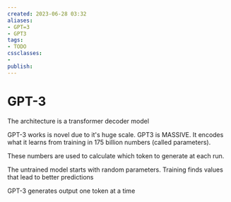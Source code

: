 ```yaml
---
created: 2023-06-28 03:32
aliases: 
- GPT=3
- GPT3
tags:
- TODO
cssclasses:
- 
publish:
---
```


<!-- 
tags: 
-->

<!--internal
parent:: [[notes/20230628031147 Generative Pretrained Transformer (GPT)|GPT]]
child:: [[]]
related:: [[]]
-->

<!--external
- [ ] [How GPT3 Works - Visualizations and Animations](https://jalammar.github.io/how-gpt3-works-visualizations-animations/)
-->

# GPT-3

The architecture is a transformer decoder model

GPT-3 works is novel due to it's huge scale. GPT3 is MASSIVE. It encodes what it learns from training in 175 billion numbers (called parameters). 

These numbers are used to calculate which token to generate at each run.

The untrained model starts with random parameters. Training finds values that lead to better predictions

GPT-3 generates output one token at a time
